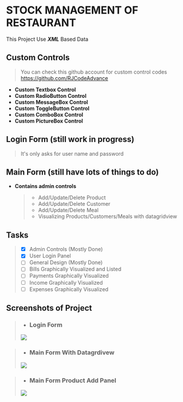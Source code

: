 # STOCK MANAGEMENT OF RESTAURANT

This Project Use ***XML*** Based Data

## Custom Controls
>You can check this github account for custom control codes https://github.com/RJCodeAdvance
- **Custom Textbox Control**
- **Custom RadioButton Control**
- **Custom MessageBox Control**
- **Custom ToggleButton Control**
- **Custom ComboBox Control**
- **Custom PictureBox Control**

## Login Form (still work in progress)
>It's only asks for user name and password

## Main Form (still have lots of things to do)
- **Contains admin controls**
    >- Add/Update/Delete Product
    >- Add/Update/Delete Customer
    >- Add/Update/Delete Meal
    >- Visualizing Products/Customers/Meals with datagridview

## Tasks
>- [x] Admin Controls (Mostly Done)
>- [x] User Login Panel
>- [ ] General Design (Mostly Done)
>- [ ] Bills Graphically Visualized and Listed
>- [ ] Payments Graphically Visualized
>- [ ] Income Graphically Visualized
>- [ ] Expenses Graphically Visualized

## Screenshots of Project

>- ### Login Form
> <img src="https://i.ibb.co/q97ZFnt/login.png">


>- ### Main Form With Datagrdivew
><img src="https://i.ibb.co/mBTns5j/mainpage.png">

>- ### Main Form Product Add Panel
><img src="https://i.ibb.co/jMRT2Yc/addproduct.png">

